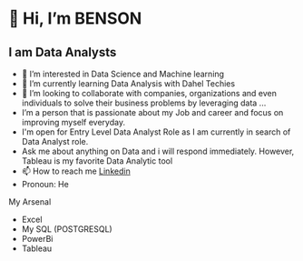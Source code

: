 # 👋 Hi, I’m BENSON #
## I am Data Analysts #
- 👀 I’m interested in Data Science and Machine learning
- 🌱 I’m currently learning Data Analysis with Dahel Techies
- 💞️ I’m looking to collaborate with companies, organizations and even individuals to solve their business problems by leveraging data ...
- I’m a person that is passionate about my Job and career and focus on improving myself everyday.
- I'm open for Entry Level Data Analyst Role as I am currently in search of Data Analyst role.
- Ask me about anything on Data and i will respond immediately. However, Tableau is my favorite Data Analytic tool
- 📫 How to reach me [Linkedin](http://linkedin.com/in/benson-obioma)
- Pronoun: He
  
My Arsenal
- Excel
- My SQL (POSTGRESQL)
- PowerBi
- Tableau
<!---
Benson231/Benson231 is a ✨ special ✨ repository because its `README.md` (this file) appears on your GitHub profile.
You can click the Preview link to take a look at your changes.
--->
